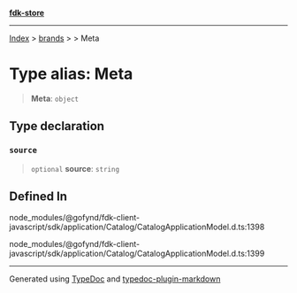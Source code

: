 [**fdk-store**](../../../README.md)
***

[Index](../../../API.md) > [brands](../../README.md) > [<internal>](../README.md) > Meta

# Type alias: Meta

> **Meta**: `object`

## Type declaration

### `source`

> `optional` **source**: `string`

## Defined In

node\_modules/@gofynd/fdk-client-javascript/sdk/application/Catalog/CatalogApplicationModel.d.ts:1398

node\_modules/@gofynd/fdk-client-javascript/sdk/application/Catalog/CatalogApplicationModel.d.ts:1399

***
Generated using [TypeDoc](https://typedoc.org/) and [typedoc-plugin-markdown](https://www.npmjs.com/package/typedoc-plugin-markdown)
